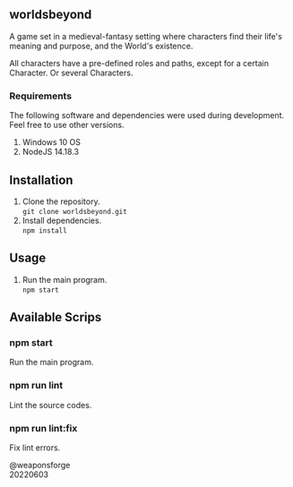 ## worldsbeyond

A game set in a medieval-fantasy setting where characters find their life's meaning and purpose, and the World's existence.

All characters have a pre-defined roles and paths, except for a certain Character. Or several Characters.


### Requirements

The following software and dependencies were used during development. Feel free to use other versions.

1. Windows 10 OS
2. NodeJS 14.18.3


## Installation

1. Clone the repository.  
`git clone worldsbeyond.git`
2. Install dependencies.  
`npm install`


## Usage

1. Run the main program.  
`npm start`


## Available Scrips

### npm start

Run the main program.

### npm run lint

Lint the source codes.

### npm run lint:fix

Fix lint errors.

@weaponsforge  
20220603
